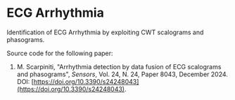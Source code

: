 # ECG Arrhythmia
Identification of ECG Arrhythmia by exploiting CWT scalograms and phasograms.

Source code for the following paper:
1. M. Scarpiniti, "Arrhythmia detection by data fusion of ECG scalograms and phasograms", *Sensors*, Vol. 24, N. 24, Paper 8043, December 2024. DOI: [https://doi.org/10.3390/s24248043](https://doi.org/10.3390/s24248043).
